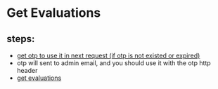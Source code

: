 # Get Evaluations

## steps:

- [get otp to use it in next request (if otp is not existed or expired)](https://documenter.getpostman.com/view/12318086/2sA3Bt3pg1#7efa3ce6-4e19-4748-ae9f-af03d4e78d74)
- otp will sent to admin email, and you should use it with the otp http header
- [get evaluations](https://documenter.getpostman.com/view/12318086/2sA3Bt3pg1#af1d7016-8fb1-4927-9ab2-63169a525569)
